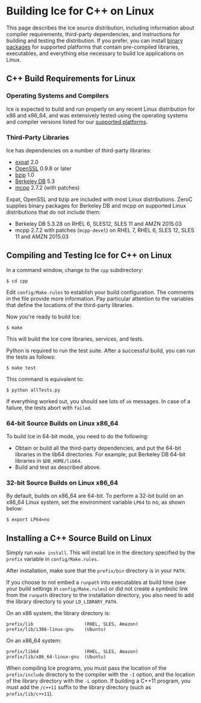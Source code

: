# Building Ice for C++ on Linux

This page describes the Ice source distribution, including information about compiler requirements, third-party dependencies, and instructions for building and testing the distribution. If you prefer, you can install [binary packages](https://doc.zeroc.com/display/Ice36/Using+the+Linux+Binary+Distributions) for supported platforms that contain pre-compiled libraries, executables, and everything else necessary to build Ice applications on Linux.

## C++ Build Requirements for Linux

### Operating Systems and Compilers

Ice is expected to build and run properly on any recent Linux distribution for x86 and x86_64, and was extensively tested using the operating systems and compiler versions listed for our [supported platforms](https://zeroc.com/platforms_3_6_0.html).

### Third-Party Libraries

Ice has dependencies on a number of third-party libraries:

 - [expat](http://expat.sourceforge.net/) 2.0
 - [OpenSSL](http://openssl.org) 0.9.8 or later
 - [bzip](http://bzip.org) 1.0
 - [Berkeley DB](http://www.oracle.com/us/products/database/berkeley-db/overview/index.htm) 5.3
 - [mcpp](https://github.com/zeroc-ice/mcpp) 2.7.2 (with patches)

Expat, OpenSSL and bzip are included with most Linux distributions. ZeroC supplies binary packages for Berkeley DB and mcpp on supported Linux distributions that do not include them:

- Berkeley DB 5.3.28 on RHEL 6, SLES12, SLES 11 and AMZN 2015.03
- mcpp 2.7.2 with patches (```mcpp-devel```) on RHEL 7, RHEL 6, SLES 12, SLES 11 and AMZN 2015.03

## Compiling and Testing Ice for C++ on Linux

In a command window, change to the ```cpp``` subdirectory:

    $ cd cpp

Edit ```config/Make.rules``` to establish your build configuration. The comments in the file provide more information. Pay particular attention to the variables that define the locations of the third-party libraries.

Now you're ready to build Ice:

    $ make

This will build the Ice core libraries, services, and tests.

Python is required to run the test suite. After a successful build, you can run the tests as follows:

    $ make test

This command is equivalent to:

    $ python allTests.py

If everything worked out, you should see lots of ```ok``` messages. In case of a failure, the tests abort with ```failed```.

### 64-bit Source Builds on Linux x86_64

To build Ice in 64-bit mode, you need to do the following:

- Obtain or build all the third-party dependencies, and put the 64-bit libraries in the lib64 directories. For example, put Berkeley DB 64-bit libraries in ```$DB_HOME/lib64```.
- Build and test as described above.

### 32-bit Source Builds on Linux x86_64

By default, builds on x86_64 are 64-bit. To perform a 32-bit build on an x86_64 Linux system, set the environment variable ```LP64``` to no, as shown below:

    $ export LP64=no

## Installing a C++ Source Build on Linux

Simply run ```make install```. This will install Ice in the directory specified by the ```prefix``` variable in ```config/Make.rules```.

After installation, make sure that the ```prefix/bin``` directory is in your ```PATH```.

If you choose to not embed a ```runpath``` into executables at build time (see your build settings in ```config/Make.rules```) or did not create a symbolic link from the ```runpath``` directory to the installation directory, you also need to add the library directory to your ```LD_LIBRARY_PATH```.

On an x86 system, the library directory is:

    prefix/lib                   (RHEL, SLES, Amazon)
    prefix/lib/i386-linux-gnu    (Ubuntu)

On an x86_64 system:

    prefix/lib64                 (RHEL, SLES, Amazon)
    prefix/lib/x86_64-linux-gnu  (Ubuntu)

When compiling Ice programs, you must pass the location of the ```prefix/include``` directory to the compiler with the ```-I``` option, and the location of the library directory with the ```-L``` option. If building a C++11 program, you must add the ```/c++11``` suffix to the library directory (such as ```prefix/lib/c++11```).
